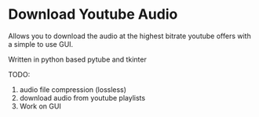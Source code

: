 <h1>Download Youtube Audio</h1>

Allows you to download the audio at the highest bitrate youtube offers with a simple to use GUI.

Written in python based pytube and tkinter


TODO: 
1. audio file compression (lossless)
2. download audio from youtube playlists
3. Work on GUI
